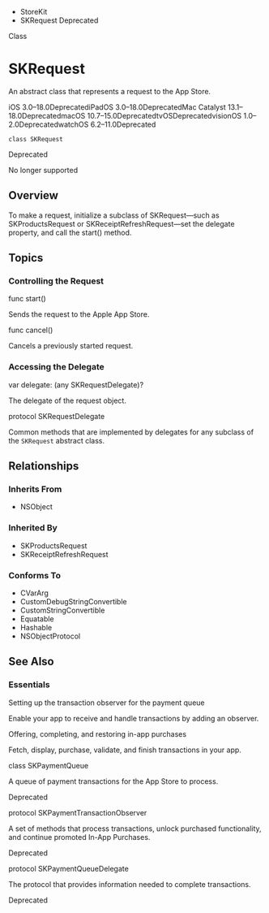 

- StoreKit
-  SKRequest Deprecated

Class

# SKRequest

An abstract class that represents a request to the App Store.

iOS 3.0–18.0DeprecatediPadOS 3.0–18.0DeprecatedMac Catalyst 13.1–18.0DeprecatedmacOS 10.7–15.0DeprecatedtvOSDeprecatedvisionOS 1.0–2.0DeprecatedwatchOS 6.2–11.0Deprecated

``` source
class SKRequest
```

Deprecated

No longer supported

## Overview

To make a request, initialize a subclass of SKRequest—such as SKProductsRequest or SKReceiptRefreshRequest—set the delegate property, and call the start() method.

## Topics

### Controlling the Request

func start()

Sends the request to the Apple App Store.

func cancel()

Cancels a previously started request.

### Accessing the Delegate

var delegate: (any SKRequestDelegate)?

The delegate of the request object.

protocol SKRequestDelegate

Common methods that are implemented by delegates for any subclass of the `SKRequest` abstract class.

## Relationships

### Inherits From

- NSObject

### Inherited By

- SKProductsRequest
- SKReceiptRefreshRequest

### Conforms To

- CVarArg
- CustomDebugStringConvertible
- CustomStringConvertible
- Equatable
- Hashable
- NSObjectProtocol

## See Also

### Essentials

Setting up the transaction observer for the payment queue

Enable your app to receive and handle transactions by adding an observer.

Offering, completing, and restoring in-app purchases

Fetch, display, purchase, validate, and finish transactions in your app.

class SKPaymentQueue

A queue of payment transactions for the App Store to process.

Deprecated

protocol SKPaymentTransactionObserver

A set of methods that process transactions, unlock purchased functionality, and continue promoted In-App Purchases.

Deprecated

protocol SKPaymentQueueDelegate

The protocol that provides information needed to complete transactions.

Deprecated


